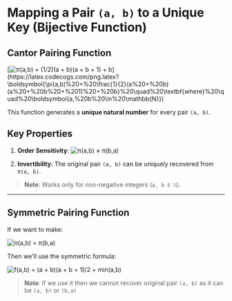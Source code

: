 # Mapping a Pair `(a, b)` to a Unique Key (Bijective Function)

## **Cantor Pairing Function**
[![π(a,b) = (1/2)(a + b)(a + b + 1) + b](https://latex.codecogs.com/png.latex?\boldsymbol{\pi(a,b)%20=%20\frac{1}{2}(a%20+%20b)(a%20+%20b%20+%201)%20+%20b}%20\quad%20\textbf{where}%20\quad%20\boldsymbol{a,%20b%20\in%20\mathbb{N}})](https://latex.codecogs.com/png.latex?\boldsymbol{\pi(a,b)%20=%20\frac{1}{2}(a%20+%20b)(a%20+%20b%20+%201)%20+%20b}%20\quad%20\textbf{where}%20\quad%20\boldsymbol{a,%20b%20\in%20\mathbb{N}})

This function generates a **unique natural number** for every pair `(a, b)`.

## **Key Properties**
1. **Order Sensitivity**:
   ![π(a,b) ≠ π(b,a)](https://latex.codecogs.com/png.latex?\boldsymbol{\pi(a,b)%20\neq%20\pi(b,a)}%20\quad%20\textbf{unless}%20\quad%20\boldsymbol{a%20=%20b})

2. **Invertibility**:
   The original pair `(a, b)` can be uniquely recovered from `π(a, b)`.

> **Note**: Works only for non-negative integers (`a, b ∈ ℕ`).

---

## **Symmetric Pairing Function**

If we want to make:

![π(a,b) = π(b,a)](https://latex.codecogs.com/png.latex?\boldsymbol{\pi(a,b)%20=%20\pi(b,a)})

Then we'll use the symmetric formula:

![f(a,b) = (a + b)(a + b + 1)/2 + min(a,b)](https://latex.codecogs.com/png.latex?\boldsymbol{f(a,b)%20=%20\frac{(a%20+%20b)(a%20+%20b%20+%201)}{2}%20+%20\min(a,b)})

> **Note**: If we use it then we cannot recover original pair `(a, b)` as it can be `(a, b)` or `(b,a)`
